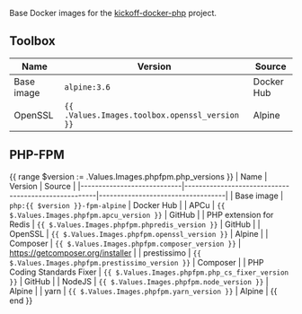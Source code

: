 Base Docker images for the [kickoff-docker-php](https://github.com/thecodingmachine/kickoff-docker-php/) project.

## Toolbox

| Name       | Version                                        | Source     |
|------------|------------------------------------------------|------------|
| Base image | `alpine:3.6`                                   | Docker Hub |
| OpenSSL    | `{{ .Values.Images.toolbox.openssl_version }}` | Alpine     |

## PHP-FPM
{{ range $version := .Values.Images.phpfpm.php_versions }}
| Name                       | Version                                             | Source                            |
|----------------------------|-----------------------------------------------------|-----------------------------------|
| Base image                 | `php:{{ $version }}-fpm-alpine`                     | Docker Hub                        |
| APCu                       | `{{ $.Values.Images.phpfpm.apcu_version }}`         | GitHub                            |
| PHP extension for Redis    | `{{ $.Values.Images.phpfpm.phpredis_version }}`     | GitHub                            |
| OpenSSL                    | `{{ $.Values.Images.phpfpm.openssl_version }}`      | Alpine                            |
| Composer                   | `{{ $.Values.Images.phpfpm.composer_version }}`     | https://getcomposer.org/installer |
| prestissimo                | `{{ $.Values.Images.phpfpm.prestissimo_version }}`  | Composer                          |
| PHP Coding Standards Fixer | `{{ $.Values.Images.phpfpm.php_cs_fixer_version }}` | GitHub                            |
| NodeJS                     | `{{ $.Values.Images.phpfpm.node_version }}`         | Alpine                            |
| yarn                       | `{{ $.Values.Images.phpfpm.yarn_version }}`         | Alpine                            |
{{ end }}
